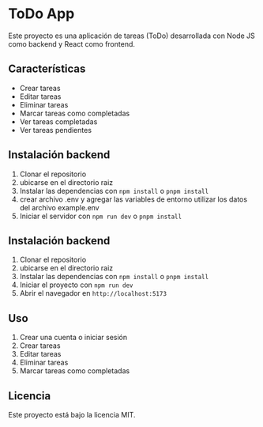 # ToDo App

Este proyecto es una aplicación de tareas (ToDo) desarrollada con Node JS como backend y React como frontend.

## Características

- Crear tareas
- Editar tareas
- Eliminar tareas
- Marcar tareas como completadas
- Ver tareas completadas
- Ver tareas pendientes

## Instalación backend

1. Clonar el repositorio
2. ubicarse en el directorio raiz
3. Instalar las dependencias con `npm install` o `pnpm install`
4. crear archivo .env y agregar las variables de entorno utilizar los datos del archivo example.env
5. Iniciar el servidor con `npm run dev` o `pnpm install`

## Instalación backend

1. Clonar el repositorio
2. ubicarse en el directorio raiz
3. Instalar las dependencias con `npm install` o `pnpm install`
4. Iniciar el proyecto con `npm run dev`
5. Abrir el navegador en `http://localhost:5173`

## Uso

1. Crear una cuenta o iniciar sesión
2. Crear tareas
3. Editar tareas
4. Eliminar tareas
5. Marcar tareas como completadas

## Licencia

Este proyecto está bajo la licencia MIT.
